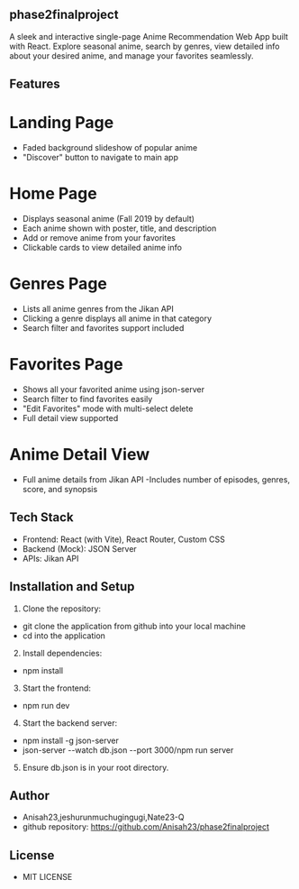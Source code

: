 ## phase2finalproject
A sleek and interactive single-page Anime Recommendation Web App built with React. Explore seasonal anime, search by genres, view detailed info about your desired anime, and manage your favorites seamlessly.

## Features
# Landing Page
- Faded background slideshow of popular anime
- "Discover" button to navigate to main app

# Home Page
- Displays seasonal anime (Fall 2019 by default)
- Each anime shown with poster, title, and description
- Add or remove anime from your favorites
- Clickable cards to view detailed anime info

# Genres Page
- Lists all anime genres from the Jikan API
- Clicking a genre displays all anime in that category
- Search filter and favorites support included

# Favorites Page
- Shows all your favorited anime using json-server
- Search filter to find favorites easily
- "Edit Favorites" mode with multi-select delete
- Full detail view supported

# Anime Detail View
- Full anime details from Jikan API
-Includes number of episodes, genres, score, and synopsis

## Tech Stack
- Frontend: React (with Vite), React Router, Custom CSS
- Backend (Mock): JSON Server
- APIs: Jikan API

## Installation and Setup
1. Clone the repository:
- git clone the application from github into your local machine
- cd into the application
2. Install dependencies:
- npm install
3. Start the frontend:
- npm run dev
4. Start the backend server:
- npm install -g json-server
- json-server --watch db.json --port 3000/npm run server
5. Ensure db.json is in your root directory.

## Author
- Anisah23,jeshurunmuchugingugi,Nate23-Q
- github repository: https://github.com/Anisah23/phase2finalproject

## License
- MIT LICENSE